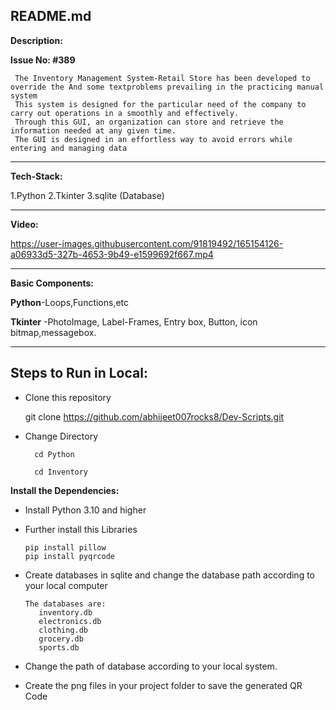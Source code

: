 ## README.md

**Description:**

**Issue No: #389**

     The Inventory Management System-Retail Store has been developed to override the And some textproblems prevailing in the practicing manual system
     This system is designed for the particular need of the company to carry out operations in a smoothly and effectively.
     Through this GUI, an organization can store and retrieve the information needed at any given time.
     The GUI is designed in an effortless way to avoid errors while entering and managing data






----------------------------------------------------------------------------------------------------------------------
**Tech-Stack:**

1.Python
2.Tkinter
3.sqlite (Database)

---------------------------------------------------------------------------------------------------------------------------
**Video:**




https://user-images.githubusercontent.com/91819492/165154126-a06933d5-327b-4653-9b49-e1599692f667.mp4





-----------------------------------------------------------------------------------------------------------------------------
**Basic Components:**

**Python**-Loops,Functions,etc

**Tkinter** -PhotoImage, Label-Frames, Entry box, Button, icon bitmap,messagebox.


---------------------------------------------------------------------------------------------------------------------------------
## Steps to Run in Local:

* Clone this repository
     
     git clone https://github.com/abhijeet007rocks8/Dev-Scripts.git
     
* Change Directory 

        cd Python
    
        cd Inventory
    
 **Install the Dependencies:**
 
 * Install Python 3.10 and higher
 
 * Further install this Libraries
 
 
       pip install pillow
       pip install pyqrcode
          

* Create databases in sqlite and change the database path according to your local computer


      The databases are:
         inventory.db
         electronics.db
         clothing.db
         grocery.db
         sports.db

* Change the path of database according to your local system.
 
* Create the png files in your project folder to save the generated QR Code
